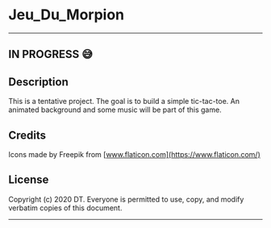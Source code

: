 # Jeu_Du_Morpion

---
IN PROGRESS
:sweat_smile:
---

## Description 

This is a tentative project. The goal is to build a simple tic-tac-toe. An animated background and some music will be part of this game.

## Credits
 
Icons made by Freepik from [www.flaticon.com](https://www.flaticon.com/)


## License

Copyright (c) 2020 DT. Everyone is permitted to use, copy, and modify verbatim copies of this document.

---
